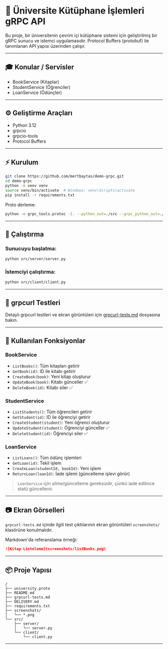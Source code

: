 # 📂 Üniversite Kütüphane İşlemleri gRPC API

Bu proje, bir üniversitenin çevrim içi kütüphane sistemi için geliştirilmiş bir gRPC sunucu ve istemci uygulamasıdır.
Protocol Buffers (protobuf) ile tanımlanan API yapısı üzerinden çalışır.

---

## 🎓 Konular / Servisler

* BookService (Kitaplar)
* StudentService (Öğrenciler)
* LoanService (Ödünçler)

---

## ⚙️ Geliştirme Araçları

* Python 3.12
* grpcio
* grpcio-tools
* Protocol Buffers

---

## ⚡ Kurulum

```bash
git clone https://github.com/mertbaytas/demo-grpc.git
cd demo-grpc
python -m venv venv
source venv/bin/activate  # Windows: venv\Scripts\activate
pip install -r requirements.txt
```

Proto derleme:

```bash
python -m grpc_tools.protoc -I. --python_out=./src --grpc_python_out=./src university.proto
```

---

## 🚀 Çalıştırma

### Sunucuyu başlatma:

```bash
python src/server/server.py
```

### İstemciyi çalıştırma:

```bash
python src/client/client.py
```

---

## 👀 grpcurl Testleri

Detaylı grpcurl testleri ve ekran görüntüleri için [grpcurl-tests.md](./grpcurl-tests.md) dosyasına bakın.

---

## 🧪 Kullanılan Fonksiyonlar

### BookService

* `ListBooks()`: Tüm kitapları getirir
* `GetBook(id)`: ID ile kitabı getirir
* `CreateBook(book)`: Yeni kitap oluşturur
* `UpdateBook(book)`: Kitabı günceller ✅
* `DeleteBook(id)`: Kitabı siler ✅

### StudentService

* `ListStudents()`: Tüm öğrencileri getirir
* `GetStudent(id)`: ID ile öğrenciyi getirir
* `CreateStudent(student)`: Yeni öğrenci oluşturur
* `UpdateStudent(student)`: Öğrenciyi günceller ✅
* `DeleteStudent(id)`: Öğrenciyi siler ✅

### LoanService

* `ListLoans()`: Tüm ödünç işlemleri
* `GetLoan(id)`: Tekil işlem
* `CreateLoan(studentId, bookId)`: Yeni işlem
* `ReturnLoan(loanId)`: İade işlemi (güncelleme işlevi görür)

> `LoanService` için silme/güncelleme gereksizdir, çünkü iade edilince statü güncellenir.

---

## 📷 Ekran Görselleri

`grpcurl-tests.md` içinde ilgili test çıktılarının ekran görüntüleri `screenshots/` klasörüne konulmalıdır.


Markdown'da referanslama örneği:

```md
![Kitap Listeleme](screenshots/listBooks.png)
```

---

## 📦 Proje Yapısı

```
/
├── university.proto
├── README.md
├── grpcurl-tests.md
├── DELIVERY.md
├── requirements.txt
├── screenshots/
│   └── *.png
└── src/
    ├── server/
    │   └── server.py
    └── client/
        └── client.py
```

---

